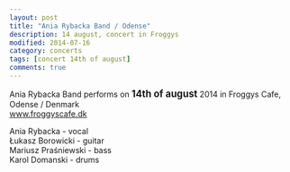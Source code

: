 ```yaml
---
layout: post
title: "Ania Rybacka Band / Odense"
description: 14 august, concert in Froggys
modified: 2014-07-16
category: concerts
tags: [concert 14th of august]
comments: true
---
```

Ania Rybacka Band performs on <big>**14th of august**</big> 2014 in Froggys Cafe, Odense / Denmark<br>
<a href="http://froggyscafe.dk">www.froggyscafe.dk</a>

Ania Rybacka - vocal<br>
Łukasz Borowicki - guitar<br>
Mariusz Praśniewski - bass<br>
Karol Domanski - drums<br>
